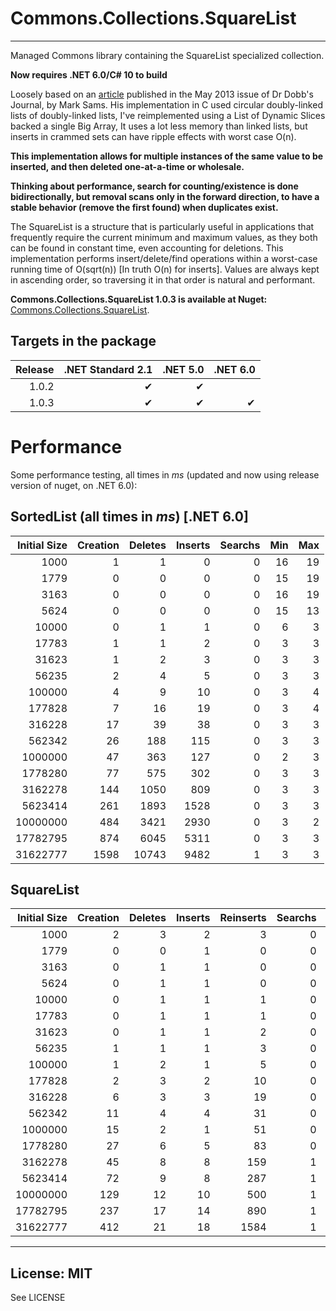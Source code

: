 Commons.Collections.SquareList
==============================

----------

Managed Commons library containing the SquareList specialized collection.

**Now requires .NET 6.0/C# 10 to build**

Loosely based on an [article](http://www.drdobbs.com/database/the-squarelist-data-structure/184405336) published in the May 2013 issue of Dr Dobb's Journal, by Mark Sams.
His implementation in C used circular doubly-linked lists of doubly-linked lists, I've reimplemented using a List of Dynamic Slices backed a single Big Array, It uses a lot less memory than linked lists, but inserts in crammed sets can have ripple effects with worst case O(n).

**This implementation allows for multiple instances of the same value to be inserted, and then deleted one-at-a-time or wholesale.**

**Thinking about performance, search for counting/existence is done bidirectionally, but removal scans only in the forward direction, to have a stable behavior (remove the first found) when duplicates exist.**

The SquareList is a structure that is particularly useful in applications that frequently require the current minimum and maximum values, as they both can be found in constant time, even accounting for deletions.
This implementation performs insert/delete/find operations within a worst-case running time of O(sqrt(n)) [In truth O(n) for inserts]. Values are always kept in ascending order, so traversing it in that order is natural and performant.

__Commons.Collections.SquareList 1.0.3 is available at Nuget:__ [Commons.Collections.SquareList](https://www.nuget.org/packages/Commons.Collections.SquareList/).

Targets in the package
---

|Release|.NET Standard 2.1|.NET 5.0|.NET 6.0|
|------:|----------------:|-------:|-------:|
| 1.0.2 | ✔ | ✔ |   |
| 1.0.3 | ✔ | ✔ | ✔ |


Performance
===

Some performance testing, all times in *ms* (updated and now using release version of nuget, on .NET 6.0):

SortedList (all times in *ms*) [.NET 6.0]
---

|Initial Size| Creation |  Deletes | Inserts  |  Searchs |   Min    |   Max    |
|-----------:|---------:|---------:|---------:|---------:|---------:|---------:|
|       1000 |        1 |        1 |        0 |        0 |       16 |       19 |
|       1779 |        0 |        0 |        0 |        0 |       15 |       19 |
|       3163 |        0 |        0 |        0 |        0 |       16 |       19 |
|       5624 |        0 |        0 |        0 |        0 |       15 |       13 |
|      10000 |        0 |        1 |        1 |        0 |        6 |        3 |
|      17783 |        1 |        1 |        2 |        0 |        3 |        3 |
|      31623 |        1 |        2 |        3 |        0 |        3 |        3 |
|      56235 |        2 |        4 |        5 |        0 |        3 |        3 |
|     100000 |        4 |        9 |       10 |        0 |        3 |        4 |
|     177828 |        7 |       16 |       19 |        0 |        3 |        4 |
|     316228 |       17 |       39 |       38 |        0 |        3 |        3 |
|     562342 |       26 |      188 |      115 |        0 |        3 |        3 |
|    1000000 |       47 |      363 |      127 |        0 |        2 |        3 |
|    1778280 |       77 |      575 |      302 |        0 |        3 |        3 |
|    3162278 |      144 |     1050 |      809 |        0 |        3 |        3 |
|    5623414 |      261 |     1893 |     1528 |        0 |        3 |        3 |
|   10000000 |      484 |     3421 |     2930 |        0 |        3 |        2 |
|   17782795 |      874 |     6045 |     5311 |        0 |        3 |        3 |
|   31622777 |     1598 |    10743 |     9482 |        1 |        3 |        3 |


SquareList 
---

|Initial Size| Creation |  Deletes | Inserts  | Reinserts|  Searchs |   Min    |   Max    | CutInHalf| Shrink   |
|-----------:|---------:|---------:|---------:|---------:|---------:|---------:|---------:|---------:|---------:|
|       1000 |        2 |        3 |        2 |        3 |        0 |        0 |        0 |        1 |        1 |
|       1779 |        0 |        0 |        1 |        0 |        0 |        0 |        0 |        0 |        0 |
|       3163 |        0 |        1 |        1 |        0 |        0 |        0 |        0 |        0 |        0 |
|       5624 |        0 |        1 |        1 |        0 |        0 |        0 |        0 |        0 |        0 |
|      10000 |        0 |        1 |        1 |        1 |        0 |        0 |        0 |        0 |        0 |
|      17783 |        0 |        1 |        1 |        1 |        0 |        0 |        0 |        0 |        0 |
|      31623 |        0 |        1 |        1 |        2 |        0 |        0 |        0 |        0 |        0 |
|      56235 |        1 |        1 |        1 |        3 |        0 |        0 |        0 |        0 |        0 |
|     100000 |        1 |        2 |        1 |        5 |        0 |        0 |        0 |        0 |        1 |
|     177828 |        2 |        3 |        2 |       10 |        0 |        0 |        0 |        0 |        1 |
|     316228 |        6 |        3 |        3 |       19 |        0 |        0 |        0 |        0 |        2 |
|     562342 |       11 |        4 |        4 |       31 |        0 |        0 |        0 |        1 |        5 |
|    1000000 |       15 |        2 |        1 |       51 |        0 |        0 |        0 |        0 |        6 |
|    1778280 |       27 |        6 |        5 |       83 |        0 |        0 |        0 |        2 |       10 |
|    3162278 |       45 |        8 |        8 |      159 |        1 |        0 |        0 |        3 |       18 |
|    5623414 |       72 |        9 |        8 |      287 |        1 |        0 |        0 |        4 |       34 |
|   10000000 |      129 |       12 |       10 |      500 |        1 |        0 |        0 |        9 |       60 |
|   17782795 |      237 |       17 |       14 |      890 |        1 |        0 |        0 |       14 |      108 |
|   31622777 |      412 |       21 |       18 |     1584 |        1 |        0 |        0 |       24 |      189 |

----------

License: MIT 
------------
See LICENSE

